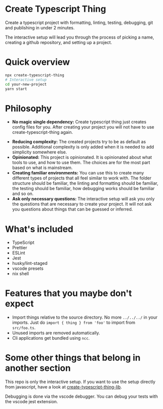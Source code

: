# Create Typescript Thing
Create a typescript project with formatting, linting, testing, debugging, git and publishing in under 2 minutes.

The interactive setup will lead you through the process of picking a name, creating a github repository, and setting up a project.

# Quick overview

```bash
npx create-typescript-thing
# Interactive setup
cd your-new-project
yarn start
```

# Philosophy

- __No magic single dependency:__ Create typescript thing just creates config files for you. After creating your project you will not have to use create-typescript-thing again.
<!--- - __As normal as possible:__ The goal of this project is to create _normal_ projects. This means that this is opinionated, but only with really mainstream opinions. While I would like to believe this to be true, one look into my eslint config proves otherwise. --->
- __Reducing complexity:__ The created projects try to be as default as possible. Additional complexity is only added when it is needed to add simplicity somewhere else.
- __Opinionated:__ This project is opinionated. It is opinionated about what tools to use, and how to use them. The choices are for the most part based on what is mainstream.
- __Creating familiar environments:__ You can use this to create many different types of projects that all feel similar to work with. The folder structure should be familiar, the linting and formatting should be familiar, the testing should be familiar, how debugging works should be familiar and so on.
- __Ask only necessary questions:__ The interactive setup will ask you only the questions that are necessary to create your project. It will not ask you questions about things that can be guessed or inferred.

# What's included
- TypeScript
- Prettier
- ESLint
- Jest
- husky/lint-staged
- vscode presets
- nix shell

# Features that you maybe don't expect
- Import things relative to the source directory. No more `../../../` in your imports. Just do `import { thing } from 'foo'` to import from `src/foo.ts`.
- Unused imports are removed automatically.
- Cli applications get bundled using `ncc`.

# Some other things that belong in another section

This repo is only the interactive setup. If you want to use the setup directly from javascript, have a look at [create-typescript-thing-lib](https://github.com/Zebreuss/create-typescript-thing-lib).

Debugging is done via the vscode debugger. You can debug your tests with the vscode jest extension.